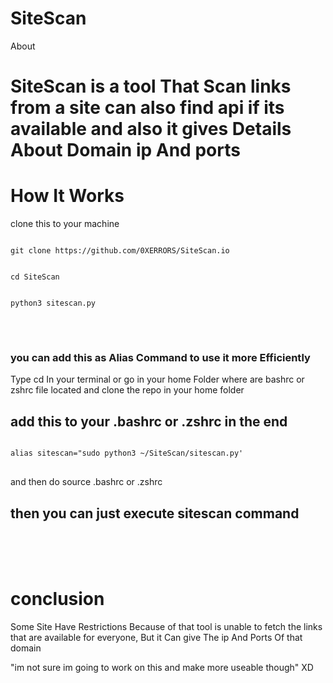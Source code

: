 # SiteScan



About

<h1>SiteScan is a tool That Scan links from a site can also find api if its available and also it gives Details About Domain ip And ports</h1>


<h1>How It Works</h1>
clone this to your machine
<pre>
<code>
git clone https://github.com/0XERRORS/SiteScan.io
<br>
cd SiteScan
<br>
python3 sitescan.py 
</code>
</pre>
<br>
<h3>you can add this as Alias Command to use it more Efficiently </h3>
<h>Type cd In your terminal or go in your home Folder where are bashrc or zshrc file located 
and clone the repo in your home folder</h>
<h2>add this to your .bashrc or .zshrc in the end</h2>
<pre>
<code>
alias sitescan="sudo python3 ~/SiteScan/sitescan.py'
</code>
</pre>
<h>and then do source .bashrc or .zshrc<h>
<h2>then you can just execute sitescan command</h2>
<br>
<br>
<br>
<h1>conclusion</h1>
<p>Some Site Have Restrictions
Because of that tool is unable to fetch the links that are available for everyone, But it Can give The ip And Ports Of that domain</p>
<p>"im not sure im going to work on this and make more useable though" XD</p>
